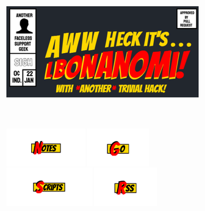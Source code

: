 <img src="large-banner.png" >

<br><br><br>

<a href="https://github.com/lbonanomi/notes"><img src="notes.png" height=100></a> <a href="https://github.com/lbonanomi/go"><img src="go.png" height=100></a> <a href="https://github.com/lbonanomi/scripts"><img src="scripts.png" height=100></a> <a href="https://github.com/botonomi/RSS"><img src="rss.png" height=100></a>  
